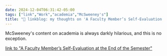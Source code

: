 ```yaml
---
date: 2024-12-04T06:31:42-05:00
tags: ["link","Work","academia","McSweeney's"]
title: "🔗 linkblog: my thoughts on 'A Faculty Member’s Self-Evaluation at the End of the Semester'"
---
```

McSweeney's content on academia is always darkly hilarious, and this is no exception.

[link to "A Faculty Member’s Self-Evaluation at the End of the Semester"](https://www.mcsweeneys.net/articles/a-faculty-members-self-evaluation-at-the-end-of-the-semester)